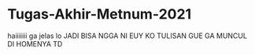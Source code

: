 # Tugas-Akhir-Metnum-2021
haiiiiiii
ga jelas lo
JADI BISA NGGA NI EUY KO TULISAN GUE GA MUNCUL DI HOMENYA TD
